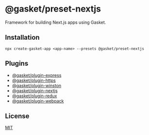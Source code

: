 # @gasket/preset-nextjs

Framework for building Next.js apps using Gasket.

## Installation

```
npx create-gasket-app <app-name> --presets @gasket/preset-nextjs
```

## Plugins

- [@gasket/plugin-express](/packages/gasket-plugin-express/README.md)
- [@gasket/plugin-https](/packages/gasket-plugin-https/README.md)
- [@gasket/plugin-winston](/packages/gasket-plugin-winston/README.md)
- [@gasket/plugin-nextjs](/packages/gasket-plugin-nextjs/README.md)
- [@gasket/plugin-redux](/packages/gasket-plugin-redux/README.md)
- [@gasket/plugin-webpack](/packages/gasket-plugin-webpack/README.md)

## License

[MIT](./LICENSE.md)
